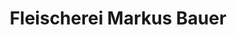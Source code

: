 ---
title: "Fleischerei Markus Bauer"
url: /frankenblick/fleischerei-markus-bauer/
shop: Metzgerei
---